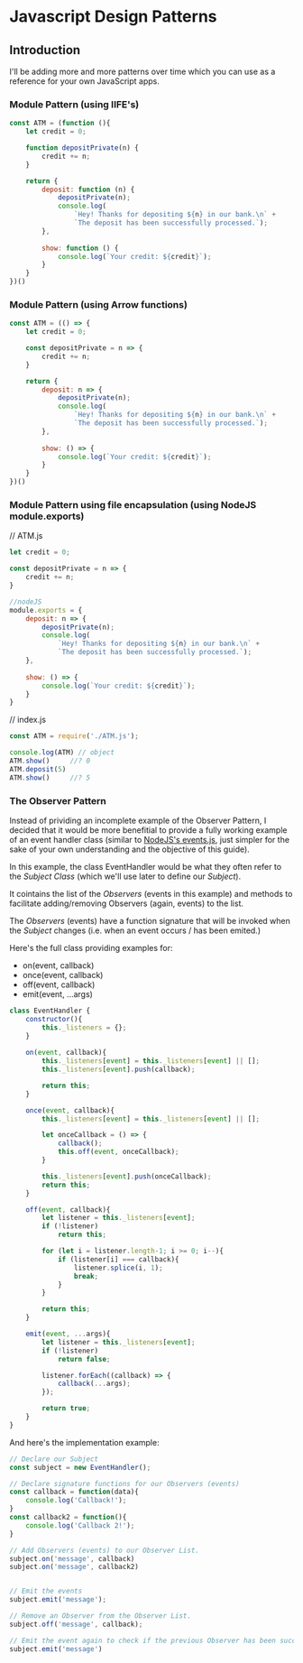 # Javascript Design Patterns

## Introduction

I'll be adding more and more patterns over time which you can use as a reference for your own JavaScript apps.

### Module Pattern (using IIFE's)

```javascript
const ATM = (function (){
    let credit = 0;

    function depositPrivate(n) {
        credit += n;
    }

    return {
        deposit: function (n) {
            depositPrivate(n);
            console.log(
                `Hey! Thanks for depositing ${n} in our bank.\n` +
                `The deposit has been successfully processed.`);
        },
        
        show: function () {
            console.log(`Your credit: ${credit}`);
        }
    }
})()
```

### Module Pattern (using Arrow functions)

```javascript
const ATM = (() => {
    let credit = 0;

    const depositPrivate = n => {
        credit += n;
    }

    return {
        deposit: n => {
            depositPrivate(n);
            console.log(
                `Hey! Thanks for depositing ${n} in our bank.\n` +
                `The deposit has been successfully processed.`);
        },
        
        show: () => {
            console.log(`Your credit: ${credit}`);
        }
    }
})()
```

### Module Pattern using file encapsulation (using NodeJS module.exports)

// ATM.js

```javascript
let credit = 0;

const depositPrivate = n => {
    credit += n;
}

//nodeJS
module.exports = {
    deposit: n => {
        depositPrivate(n);
        console.log(
            `Hey! Thanks for depositing ${n} in our bank.\n` +
            `The deposit has been successfully processed.`);
    },
    
    show: () => {
        console.log(`Your credit: ${credit}`);
    }
}
````    

// index.js

```javascript
const ATM = require('./ATM.js');

console.log(ATM) // object
ATM.show()     //? 0
ATM.deposit(5)
ATM.show()     //? 5
```

### The Observer Pattern

Instead of prividing an incomplete example of the Observer Pattern, I decided that it would be more benefitial to provide a fully working example of an event handler class (similar to [NodeJS's events.js](https://github.com/Gozala/events), just simpler for the sake of your own understanding and the objective of this guide).

In this example, the class EventHandler would be what they often refer to the *Subject Class* (which we'll use later to define our *Subject*).

It cointains the list of the *Observers* (events in this example) and methods to facilitate adding/removing Observers (again, events) to the list.

The *Observers* (events) have a function signature that will be invoked when the *Subject* changes (i.e. when an event occurs / has been emited.)

Here's the full class providing examples for:

* on(event, callback)
* once(event, callback)
* off(event, callback)
* emit(event, ...args)

```javascript
class EventHandler {
    constructor(){
        this._listeners = {};
    }
        
    on(event, callback){
        this._listeners[event] = this._listeners[event] || [];
        this._listeners[event].push(callback);

        return this;
    }

    once(event, callback){
        this._listeners[event] = this._listeners[event] || [];

        let onceCallback = () => {
            callback();
            this.off(event, onceCallback);
        }

        this._listeners[event].push(onceCallback);
        return this;
    }

    off(event, callback){
        let listener = this._listeners[event];
        if (!listener)
            return this;

        for (let i = listener.length-1; i >= 0; i--){
            if (listener[i] === callback){
                listener.splice(i, 1);
                break;
            }
        }

        return this;
    }

    emit(event, ...args){
        let listener = this._listeners[event];
        if (!listener)
            return false;

        listener.forEach((callback) => {
            callback(...args);
        });

        return true;
    }
}
```

And here's the implementation example:

```javascript
// Declare our Subject
const subject = new EventHandler();

// Declare signature functions for our Observers (events)
const callback = function(data){ 
    console.log('Callback!');
}
const callback2 = function(){ 
    console.log('Callback 2!');
}

// Add Observers (events) to our Observer List.
subject.on('message', callback)
subject.on('message', callback2)


// Emit the events
subject.emit('message');

// Remove an Observer from the Observer List.
subject.off('message', callback);

// Emit the event again to check if the previous Observer has been succesfuly removed.
subject.emit('message')
```